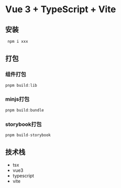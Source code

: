 # Vue 3 + TypeScript + Vite

## 安装
```ts
 npm i xxx
```

## 打包
### 组件打包
```ts
pnpm build:lib
```

### minjs打包
```ts
pnpm build:bundle
```

### storybook打包
```ts
pnpm build-storybook
```

## 技术栈
- tsx
- vue3
- typescript
- vite